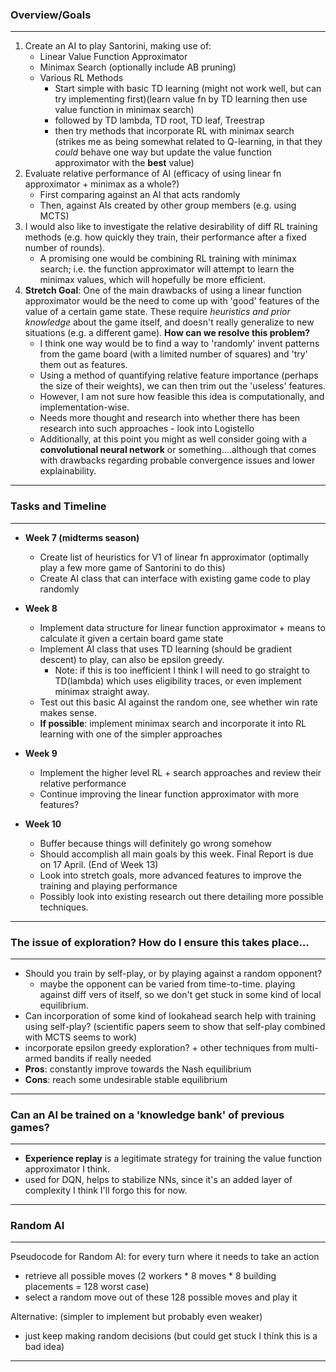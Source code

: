 ### **Overview/Goals** 
---
1. Create an AI to play Santorini, making use of:
    * Linear Value Function Approximator
    * Minimax Search (optionally include AB pruning)
    * Various RL Methods
        * Start simple with basic TD learning (might not work well, but can try implementing first)(learn value fn by TD learning then use value function in minimax search)
        * followed by TD lambda, TD root, TD leaf, Treestrap
        * then try methods that incorporate RL with minimax search (strikes me as being somewhat related to Q-learning, in that they _could_ behave one way but update the value function approximator with the **best** value)
2. Evaluate relative performance of AI (efficacy of using linear fn approximator + minimax as a whole?)
    * First comparing against an AI that acts randomly
    * Then, against AIs created by other group members (e.g. using MCTS)
3. I would also like to investigate the relative desirability of diff RL training methods (e.g. how quickly they train, their performance after a fixed number of rounds).
    * A promising one would be combining RL training with minimax search; i.e. the function approximator will attempt to learn the minimax values, which will hopefully be more efficient.
4. **Stretch Goal**: One of the main drawbacks of using a linear function approximator would be the need to come up with 'good' features of the value of a certain game state. These require _heuristics and prior knowledge_ about the game itself, and doesn't really generalize to new situations (e.g. a different game). **How can we resolve this problem?**
    * I think one way would be to find a way to 'randomly' invent patterns from the game board (with a limited number of squares) and 'try' them out as features.
    * Using a method of quantifying relative feature importance (perhaps the size of their weights), we can then trim out the 'useless' features.
    * However, I am not sure how feasible this idea is computationally, and implementation-wise.
    * Needs more thought and research into whether there has been research into such approaches - look into Logistello
    * Additionally, at this point you might as well consider going with a **convolutional neural network** or something....although that comes with drawbacks regarding probable convergence issues and lower explainability.

---
### **Tasks and Timeline**
---
* **Week 7 (midterms  season)**
    * Create list of heuristics for V1 of linear fn approximator (optimally play a few more game of Santorini to do this)
    * Create AI class that can interface with existing game code to play randomly

* **Week 8**
    * Implement data structure for linear function approximator + means to calculate it given a certain board game state
    * Implement AI class that uses TD learning (should be gradient descent) to play, can also be epsilon greedy.
        * Note: if this is too inefficient I think I will need to go straight to TD(lambda) which uses eligibility traces, or even implement minimax straight away.
    * Test out this basic AI against the random one, see whether win rate makes sense.
    * **If possible**: implement minimax search and incorporate it into RL learning with one of the simpler approaches

* **Week 9**
    * Implement the higher level RL + search approaches and review their relative performance
    * Continue improving the linear function approximator with more features?
* **Week 10**
    * Buffer because things will definitely go wrong somehow
    * Should accomplish all main goals by this week. Final Report is due on 17 April. (End of Week 13)
    * Look into stretch goals, more advanced features to improve the training and playing performance
    * Possibly look into existing research out there detailing more possible techniques.


---
### **The issue of exploration? How do I ensure this takes place...**
---
* Should you train by self-play, or by playing against a random opponent?
    * maybe the opponent can be varied from time-to-time. playing against diff vers of itself, so we don't get stuck in some kind of local equilibrium.
* Can incorporation of some kind of lookahead search help with training using self-play? (scientific papers seem to show that self-play combined with MCTS seems to work)
* incorporate epsilon greedy exploration? + other techniques from multi-armed bandits if really needed
* **Pros**: constantly improve towards the Nash equilibrium
* **Cons**: reach some undesirable stable equilibrium

---
### **Can an AI be trained on a 'knowledge bank' of previous games?**
---
* **Experience replay** is a legitimate strategy for training the value function approximator I think.
* used for DQN, helps to stabilize NNs, since it's an added layer of complexity I think I'll forgo this for now.

---
### **Random AI**
---
Pseudocode for Random AI:
for every turn where it needs to take an action
- retrieve all possible moves (2 workers * 8 moves * 8 building placements = 128 worst case)
- select a random move out of these 128 possible moves and play it

Alternative: (simpler to implement but probably even weaker)
- just keep making random decisions (but could get stuck I think this is a bad idea)

---
